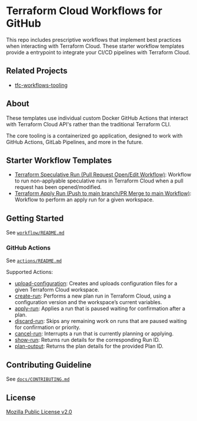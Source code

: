 # Terraform Cloud Workflows for GitHub

This repo includes prescriptive workflows that implement best practices when interacting with Terraform Cloud. These starter workflow templates provide a entrypoint to integrate your CI/CD pipelines with Terraform Cloud.

## Related Projects
* [tfc-workflows-tooling](https://github.com/hashicorp/tfc-workflows-tooling)

## About

These templates use individual custom Docker GitHub Actions that interact with Terraform Cloud API's rather than the traditional Terraform CLI.

The core tooling is a containerized go application, designed to work with GitHub Actions, GitLab Pipelines, and more in the future.

## Starter Workflow Templates

* [Terraform Speculative Run (Pull Request Open/Edit Workflow)](https://github.com/hashicorp/tfc-workflows-github/blob/main/workflows/terraform-cloud.speculative-run.workflow.yml): Workflow to run non-applyable speculative runs in Terraform Cloud when a pull request has been opened/modified.
* [Terraform Apply Run (Push to main branch/PR Merge to main Workflow)](https://github.com/hashicorp/tfc-workflows-github/blob/main/workflows/terraform-cloud.apply-run.workflow.yml): Workflow to perform an apply run for a given workspace.


## Getting Started

See [`workflow/README.md`](https://github.com/hashicorp/tfc-workflows-github/blob/main/workflows/README.md)

### GitHub Actions

See [`actions/README.md`](https://github.com/hashicorp/tfc-workflows-github/blob/main/actions/README.md)

Supported Actions:
* [upload-configuration](https://github.com/hashicorp/tfc-workflows-github/blob/main/actions/upload-configuration/action.yml): Creates and uploads configuration files for a given Terraform Cloud workspace.
* [create-run](https://github.com/hashicorp/tfc-workflows-github/blob/main/actions/create-run/action.yml): Performs a new plan run in Terraform Cloud, using a configuration version and the workspace’s current variables.
* [apply-run](https://github.com/hashicorp/tfc-workflows-github/blob/main/actions/apply-run/action.yml): Applies a run that is paused waiting for confirmation after a plan.
* [discard-run](https://github.com/hashicorp/tfc-workflows-github/blob/main/actions/discard-run/action.yml): Skips any remaining work on runs that are paused waiting for confirmation or priority.
* [cancel-run](https://github.com/hashicorp/tfc-workflows-github/blob/main/actions/cancel-run/action.yml): Interrupts a run that is currently planning or applying.
* [show-run](https://github.com/hashicorp/tfc-workflows-github/blob/main/actions/show-run/action.yml): Returns run details for the corresponding Run ID.
* [plan-output](https://github.com/hashicorp/tfc-workflows-github/blob/main/actions/plan-output/action.yml): Returns the plan details for the provided Plan ID.

## Contributing Guideline

See [`docs/CONTRIBUTING.md`](https://github.com/hashicorp/tfc-workflows-github/blob/main/docs/CONTRIBUTING.md)

## License

[Mozilla Public License v2.0](https://github.com/hashicorp/tfc-workflows-github/blob/main/LICENSE)
